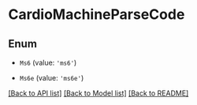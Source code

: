 # CardioMachineParseCode

## Enum


* `Ms6` (value: `'ms6'`)

* `Ms6e` (value: `'ms6e'`)


[[Back to API list]](../README.md#documentation-for-api-endpoints) [[Back to Model list]](../README.md#documentation-for-models) [[Back to README]](../README.md)
